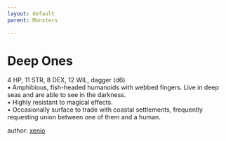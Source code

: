 ```yaml
---
layout: default
parent: Monsters 

--- 
```

# Deep Ones
4 HP, 11 STR, 8 DEX, 12 WIL, dagger (d6)  
• Amphibious, fish-headed humanoids with webbed fingers.   Live in deep seas and are able to see in the darkness.  
• Highly resistant to magical effects.  
• Occasionally surface to trade with coastal settlements, frequently requesting union between one of them and a human.  




author: [xenio](https://xenioinabottle.blogspot.com/2021/02/classic-monsters-for-cairnito-part-1.html) 



